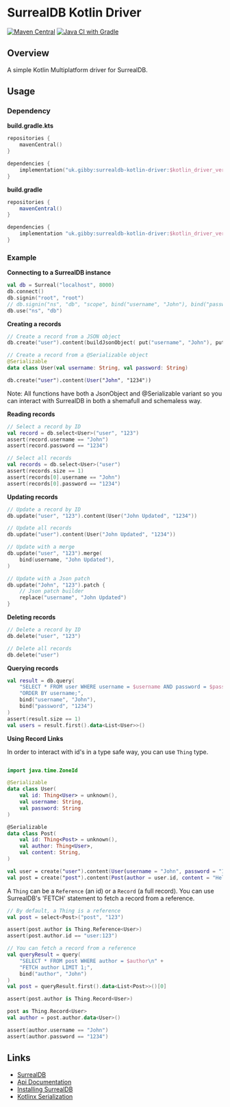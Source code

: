 # SurrealDB Kotlin Driver
[![Maven Central](https://maven-badges.herokuapp.com/maven-central/uk.gibby/surrealdb-kotlin-driver/badge.svg)](https://maven-badges.herokuapp.com/maven-central/uk.gibby/surrealdb-kotlin-driver)
[![Java CI with Gradle](https://github.com/mnbjhu/surrealdb-kotlin-driver/actions/workflows/gradle.yml/badge.svg)](https://github.com/mnbjhu/surrealdb-kotlin-driver/actions/workflows/gradle.yml)
## Overview
A simple Kotlin Multiplatform driver for SurrealDB.

## Usage
### Dependency
<b>build.gradle.kts</b>
```kotlin
repositories {
    mavenCentral()
}

dependencies {
    implementation("uk.gibby:surrealdb-kotlin-driver:$kotlin_driver_version")
}
```
<b>build.gradle</b>
```groovy
repositories {
    mavenCentral()
}

dependencies {
    implementation "uk.gibby:surrealdb-kotlin-driver:$kotlin_driver_version"
}
```

### Example
<b>Connecting to a SurrealDB instance</b>
```kotlin
val db = Surreal("localhost", 8000)
db.connect()
db.signin("root", "root")
// db.signin("ns", "db", "scope", bind("username", "John"), bind("password", "1234"))
db.use("ns", "db")
```

<b>Creating a records</b>
```kotlin
// Create a record from a JSON object
db.create("user").content(buildJsonObject( put("username", "John"), put("password", "1234")))

// Create a record from a @Serializable object
@Serializable
data class User(val username: String, val password: String)

db.create("user").content(User("John", "1234"))
```
Note: All functions have both a JsonObject and @Serializable variant so you can interact with SurrealDB in both a shemafull and schemaless way.

<b>Reading records</b>
```kotlin
// Select a record by ID
val record = db.select<User>("user", "123")
assert(record.username == "John")
assert(record.password == "1234")

// Select all records
val records = db.select<User>("user")
assert(records.size == 1)
assert(records[0].username == "John")
assert(records[0].password == "1234")
```

<b>Updating records</b>
```kotlin
// Update a record by ID
db.update("user", "123").content(User("John Updated", "1234"))

// Update all records
db.update("user").content(User("John Updated", "1234"))

// Update with a merge
db.update("user", "123").merge(
    bind(username, "John Updated"),
)

// Update with a Json patch
db.update("John", "123").patch { 
    // Json patch builder
    replace("username", "John Updated")    
}
```

<b>Deleting records</b>
```kotlin
// Delete a record by ID
db.delete("user", "123")

// Delete all records
db.delete("user")
```

<b>Querying records</b>
```kotlin
val result = db.query(
    "SELECT * FROM user WHERE username = $username AND password = $password\n" +
    "ORDER BY username;",
    bind("username", "John"),
    bind("password", "1234")
)
assert(result.size == 1)
val users = result.first().data<List<User>>()
```

<b>Using Record Links</b>

In order to interact with id's in a type safe way, you can use `Thing` type.

```kotlin

import java.time.ZoneId

@Serializable
data class User(
    val id: Thing<User> = unknown(),
    val username: String,
    val password: String
)

@Serializable
data class Post(
    val id: Thing<Post> = unknown(),
    val author: Thing<User>,
    val content: String,
)

val user = create("user").content(User(username = "John", password = "1234"))
val post = create("post").content(Post(author = user.id, content = "Hello World!"))
```
A `Thing` can be a `Reference` (an id) or a `Record` (a full record). You can use SurrealDB's 'FETCH' statement to fetch a record from a reference.

```kotlin
// By default, a Thing is a reference
val post = select<Post>("post", "123")

assert(post.author is Thing.Reference<User>)
assert(post.author.id == "user:123")

// You can fetch a record from a reference
val queryResult = query(
    "SELECT * FROM post WHERE author = $author\n" +
    "FETCH author LIMIT 1;",
    bind("author", "John")
)
val post = queryResult.first().data<List<Post>>()[0]

assert(post.author is Thing.Record<User>)

post as Thing.Record<User>
val author = post.author.data<User>()

assert(author.username == "John")
assert(author.password == "1234")
```

## Links
- [SurrealDB](https://surrealdb.com/)
- [Api Documentation](https://mnbjhu.github.io/surrealdb-kotlin-driver/api/)
- [Installing SurrealDB](https://surrealdb.com/docs/installation)
- [Kotlinx Serialization](https://github.com/Kotlin/kotlinx.serialization)